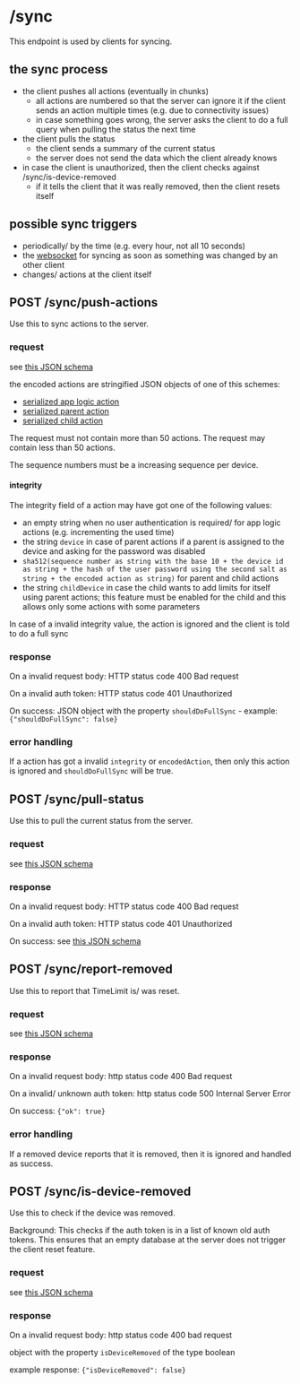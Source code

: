 # /sync

This endpoint is used by clients for syncing.

## the sync process

- the client pushes all actions (eventually in chunks)
  - all actions are numbered so that the server can ignore it if the client sends an action multiple times (e.g. due to connectivity issues)
  - in case something goes wrong, the server asks the client to do a full query when pulling the status the next time
- the client pulls the status
  - the client sends a summary of the current status
  - the server does not send the data which the client already knows
- in case the client is unauthorized, then the client checks against /sync/is-device-removed
  - if it tells the client that it was really removed, then the client resets itself

## possible sync triggers

- periodically/ by the time (e.g. every hour, not all 10 seconds)
- the [websocket](./websocket.md) for syncing as soon as something was changed by an other client
- changes/ actions at the client itself

## POST /sync/push-actions

Use this to sync actions to the server.

### request

see [this JSON schema](../schema/clientpushchangesrequest.md)

the encoded actions are stringified JSON objects of one of this schemes:

- [serialized app logic action](../schema/serializedapplogicaction.md)
- [serialized parent action](../schema/serializedparentaction.md)
- [serialized child action](../schema/serializedchildaction.md)

The request must not contain more than 50 actions. The request may contain less than 50
actions.

The sequence numbers must be a increasing sequence per device.

#### integrity

The integrity field of a action may have got one of the following values:

- an empty string when no user authentication is required/ for app logic actions (e.g. incrementing the used time)
- the string `device` in case of parent actions if a parent is assigned to the device and asking for the password was disabled
- `sha512(sequence number as string with the base 10 + the device id as string + the hash of the user password using the second salt as string + the encoded action as string)` for parent and child actions
- the string `childDevice` in case the child wants to add limits for itself using parent actions; this feature must be enabled for the child and this allows only some actions with some parameters

In case of a invalid integrity value, the action is ignored and the client is told to do a full sync

### response

On a invalid request body: HTTP status code 400 Bad request

On a invalid auth token: HTTP status code 401 Unauthorized

On success: JSON object with the property `shouldDoFullSync` - example: `{"shouldDoFullSync": false}`

### error handling

If a action has got a invalid `integrity` or `encodedAction`, then only this action
is ignored and `shouldDoFullSync` will be true.

## POST /sync/pull-status

Use this to pull the current status from the server.

### request

see [this JSON schema](../schema/clientpullchangesrequest.md)

### response

On a invalid request body: HTTP status code 400 Bad request

On a invalid auth token: HTTP status code 401 Unauthorized

On success: see [this JSON schema](../schema/serverdatastatus.md)

## POST /sync/report-removed

Use this to report that TimeLimit is/ was reset.

### request

see [this JSON schema](../schema/requestwithauthtoken.md)

### response

On a invalid request body: http status code 400 Bad request

On a invalid/ unknown auth token: http status code 500 Internal Server Error

On success: `{"ok": true}`

### error handling

If a removed device reports that it is removed, then it is ignored and handled
as success.

## POST /sync/is-device-removed

Use this to check if the device was removed.

Background: This checks if the auth token is in a list of known old auth tokens.
This ensures that an empty database at the server does not trigger the client reset feature.

### request

see [this JSON schema](../schema/requestwithauthtoken.md)

### response

On a invalid request body: http status code 400 bad request

object with the property `isDeviceRemoved` of the type boolean

example response: `{"isDeviceRemoved": false}`
